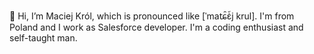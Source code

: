 👋 Hi, I’m Maciej Król, which is pronounced like [ˈmaʨ̑ɛ̇̃j krul]. I'm from Poland and I work as Salesforce developer.
I'm a coding enthusiast and self-taught man.
